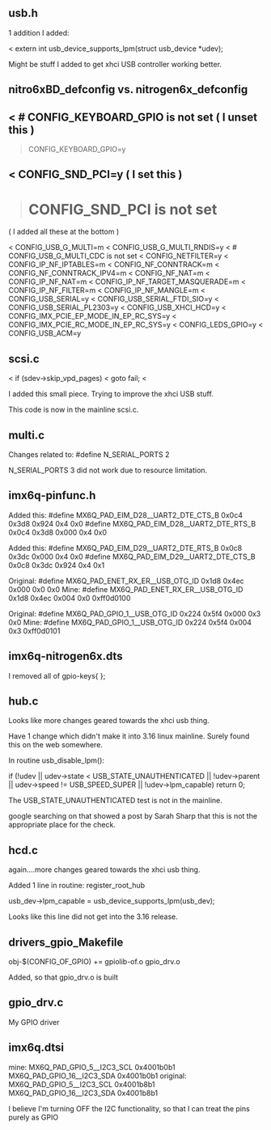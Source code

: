 

usb.h
----------------------

1 addition I added:

< extern int usb_device_supports_lpm(struct usb_device *udev);


Might be stuff I added to get xhci USB controller working better.




nitro6xBD_defconfig   vs.   nitrogen6x_defconfig
---------------------------------------------------------

< # CONFIG_KEYBOARD_GPIO is not set    ( I unset this )
---
> CONFIG_KEYBOARD_GPIO=y



< CONFIG_SND_PCI=y                     ( I set this )
---
> # CONFIG_SND_PCI is not set


( I added all these at the bottom )

< CONFIG_USB_G_MULTI=m
< CONFIG_USB_G_MULTI_RNDIS=y
< # CONFIG_USB_G_MULTI_CDC is not set
< CONFIG_NETFILTER=y
< CONFIG_IP_NF_IPTABLES=m
< CONFIG_NF_CONNTRACK=m
< CONFIG_NF_CONNTRACK_IPV4=m
< CONFIG_NF_NAT=m
< CONFIG_IP_NF_NAT=m
< CONFIG_IP_NF_TARGET_MASQUERADE=m
< CONFIG_IP_NF_FILTER=m
< CONFIG_IP_NF_MANGLE=m
< CONFIG_USB_SERIAL=y
< CONFIG_USB_SERIAL_FTDI_SIO=y
< CONFIG_USB_SERIAL_PL2303=y
< CONFIG_USB_XHCI_HCD=y
< CONFIG_IMX_PCIE_EP_MODE_IN_EP_RC_SYS=y
< CONFIG_IMX_PCIE_RC_MODE_IN_EP_RC_SYS=y
< CONFIG_LEDS_GPIO=y
< CONFIG_USB_ACM=y


scsi.c
---------------------------------------------------------

< 	if (sdev->skip_vpd_pages)
< 		goto fail;
< 

I added this small piece.   Trying to improve the xhci USB
stuff.

This code is now in the mainline scsi.c.



multi.c
---------------------------------------------------------

Changes related to:   #define  N_SERIAL_PORTS    2

N_SERIAL_PORTS 3 did not work due to resource limitation.




imx6q-pinfunc.h
-------------------------------------

Added this:
  #define MX6Q_PAD_EIM_D28__UART2_DTE_CTS_B         0x0c4 0x3d8 0x924 0x4 0x0
  #define MX6Q_PAD_EIM_D28__UART2_DTE_RTS_B         0x0c4 0x3d8 0x000 0x4 0x0

Added this:
  #define MX6Q_PAD_EIM_D29__UART2_DTE_RTS_B         0x0c8 0x3dc 0x000 0x4 0x0
  #define MX6Q_PAD_EIM_D29__UART2_DTE_CTS_B         0x0c8 0x3dc 0x924 0x4 0x1


Original:
  #define MX6Q_PAD_ENET_RX_ER__USB_OTG_ID           0x1d8 0x4ec 0x000 0x0 0x0
Mine:
  #define MX6Q_PAD_ENET_RX_ER__USB_OTG_ID           0x1d8 0x4ec 0x004 0x0 0xff0d0100

Original:
  #define MX6Q_PAD_GPIO_1__USB_OTG_ID               0x224 0x5f4 0x000 0x3 0x0
Mine:
  #define MX6Q_PAD_GPIO_1__USB_OTG_ID               0x224 0x5f4 0x004 0x3 0xff0d0101


imx6q-nitrogen6x.dts
-------------------------------------

I removed all of gpio-keys{ };


hub.c
-------------------------------

Looks like more changes geared towards the xhci usb thing.

Have 1 change which didn't make it into 3.16 linux mainline.   Surely
found this on the web somewhere.

In routine usb_disable_lpm():

if (!udev || udev->state < USB_STATE_UNAUTHENTICATED || !udev->parent ||
			udev->speed != USB_SPEED_SUPER ||
			!udev->lpm_capable)
		return 0;

The USB_STATE_UNAUTHENTICATED test is not in the mainline.

google searching on that showed a post by Sarah Sharp that this is not the appropriate
place for the check.



hcd.c
-------------------------------

again....more changes geared towards the xhci usb thing.

Added 1 line in routine:  register_root_hub

   usb_dev->lpm_capable = usb_device_supports_lpm(usb_dev);

Looks like this line did not get into the 3.16 release.




drivers_gpio_Makefile
----------------------------------

obj-$(CONFIG_OF_GPIO)		+= gpiolib-of.o gpio_drv.o


Added, so that gpio_drv.o is built




gpio_drv.c
----------------------------------

My GPIO driver



imx6q.dtsi
------------------------

mine:
  MX6Q_PAD_GPIO_5__I2C3_SCL   0x4001b0b1
  MX6Q_PAD_GPIO_16__I2C3_SDA  0x4001b0b1
original:
  MX6Q_PAD_GPIO_5__I2C3_SCL   0x4001b8b1
  MX6Q_PAD_GPIO_16__I2C3_SDA  0x4001b8b1

I believe I'm turning OFF the I2C functionality, so that I can treat the pins purely as GPIO













